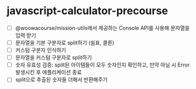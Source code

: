 # javascript-calculator-precourse

- [ ] @woowacourse/mission-utils에서 제공하는 Console API를 사용해 문자열을 입력 받기
- [ ] 문자열을 기본 구분자로 split하기 (쉼표, 콜론)
- [ ] 커스텀 구분자 인식하기
- [ ] 문자열을 커스텀 구분자로 split하기
- [ ] 숫자 유효성 검증: split된 아이템들이 모두 숫자인지 확인하고, 만약 아닐 시 Error 발생시킨 후 애플리케이션 종료
- [ ] split으로 추출된 숫자들 더해서 반환해주기
